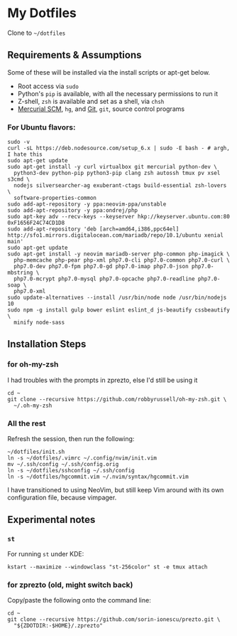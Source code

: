 # My Dotfiles

Clone to `~/dotfiles`

## Requirements & Assumptions

Some of these will be installed via the install scripts or apt-get below.

* Root access via `sudo`
* Python's `pip` is available, with all the necessary permissions to run it
* Z-shell, `zsh` is available and set as a shell, via `chsh`
* [Mercurial SCM][], `hg`, and [Git][], `git`, source control programs

### For Ubuntu flavors:

    sudo -v
    curl -sL https://deb.nodesource.com/setup_6.x | sudo -E bash - # argh, I hate this
    sudo apt-get update
    sudo apt-get install -y curl virtualbox git mercurial python-dev \
      python3-dev python-pip python3-pip clang zsh autossh tmux pv xsel s3cmd \
      nodejs silversearcher-ag exuberant-ctags build-essential zsh-lovers \
      software-properties-common
    sudo add-apt-repository -y ppa:neovim-ppa/unstable
    sudo add-apt-repository -y ppa:ondrej/php
    sudo apt-key adv --recv-keys --keyserver hkp://keyserver.ubuntu.com:80 0xF1656F24C74CD1D8
    sudo add-apt-repository 'deb [arch=amd64,i386,ppc64el] http://sfo1.mirrors.digitalocean.com/mariadb/repo/10.1/ubuntu xenial main'
    sudo apt-get update
    sudo apt-get install -y neovim mariadb-server php-common php-imagick \
      php-memcache php-pear php-xml php7.0-cli php7.0-common php7.0-curl \
      php7.0-dev php7.0-fpm php7.0-gd php7.0-imap php7.0-json php7.0-mbstring \
      php7.0-mcrypt php7.0-mysql php7.0-opcache php7.0-readline php7.0-soap \
      php7.0-xml
    sudo update-alternatives --install /usr/bin/node node /usr/bin/nodejs 10
    sudo npm -g install gulp bower eslint eslint_d js-beautify cssbeautify \
      minify node-sass

## Installation Steps

### for oh-my-zsh

I had troubles with the prompts in zprezto, else I'd still be using it

    cd ~
    git clone --recursive https://github.com/robbyrussell/oh-my-zsh.git \
      ~/.oh-my-zsh

### All the rest

Refresh the session, then run the following:

    ~/dotfiles/init.sh
    ln -s ~/dotfiles/.vimrc ~/.config/nvim/init.vim
    mv ~/.ssh/config ~/.ssh/config.orig
    ln -s ~/dotfiles/sshconfig ~/.ssh/config
    ln -s ~/dotfiles/hgcommit.vim ~/.nvim/syntax/hgcommit.vim

I have transitioned to using NeoVim, but still keep Vim around with its own
configuration file, because vimpager.

## Experimental notes

### `st`

For running `st` under KDE:

    kstart --maximize --windowclass "st-256color" st -e tmux attach

### for zprezto (old, might switch back)

Copy/paste the following onto the command line:

    cd ~
    git clone --recursive https://github.com/sorin-ionescu/prezto.git \
      "${ZDOTDIR:-$HOME}/.zprezto"

[Mercurial SCM]: http://mercurial.selenic.com
[Git]: http://git-scm.com

